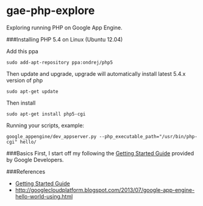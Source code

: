 gae-php-explore
===============

Exploring running PHP on Google App Engine.

###Installing PHP 5.4 on Linux (Ubuntu 12.04)

Add this ppa
```
sudo add-apt-repository ppa:ondrej/php5
```

Then update and upgrade, upgrade will automatically install latest 5.4.x version of php

```
sudo apt-get update
```

Then install
```
sudo apt-get install php5-cgi
```

Running your scripts, example:

```
google_appengine/dev_appserver.py --php_executable_path="/usr/bin/php-cgi" hello/
```

###Basics
First, I start off my following the [Getting Started Guide](https://developers.google.com/appengine/docs/php/gettingstarted/helloworld) provided by Google Developers.

###References
* [Getting Started Guide](https://developers.google.com/appengine/docs/php/gettingstarted/helloworld)
* http://googlecloudplatform.blogspot.com/2013/07/google-app-engine-hello-world-using.html
